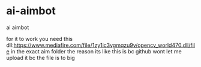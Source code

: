 # ai-aimbot
ai aimbot


for it to work you need this dll:https://www.mediafire.com/file/1zy1ic3vgmqzu9v/opencv_world470.dll/file in the exact aim folder the reason its like this is bc github wont let me upload it bc the file is to big
